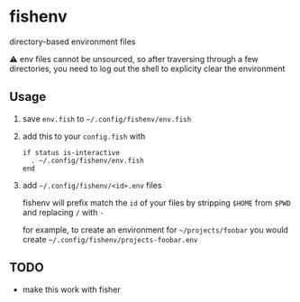# fishenv

directory-based environment files

⚠️ env files cannot be unsourced, so after traversing through a few directories, you need to log out the shell to explicity clear the environment

## Usage

1. save `env.fish` to `~/.config/fishenv/env.fish` 
1. add this to your `config.fish` with

   ```fish
   if status is-interactive
     . ~/.config/fishenv/env.fish
   end
   ```

1. add `~/.config/fishenv/<id>.env` files

   fishenv will prefix match the `id` of your files by stripping `$HOME` from `$PWD` and replacing `/` with `-`

   for example, to create an environment for `~/projects/foobar` you would create `~/.config/fishenv/projects-foobar.env`

## TODO

* make this work with fisher